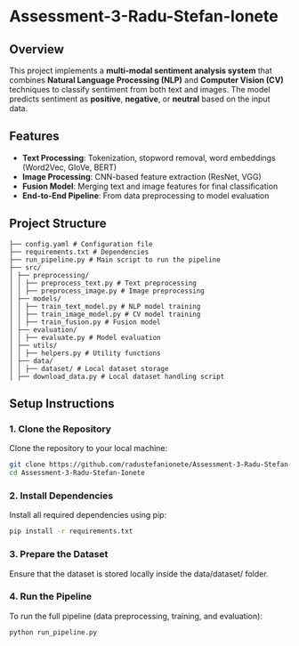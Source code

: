 # Assessment-3-Radu-Stefan-Ionete

## Overview
This project implements a **multi-modal sentiment analysis system** that combines **Natural Language Processing (NLP)** and **Computer Vision (CV)** techniques to classify sentiment from both text and images. The model predicts sentiment as **positive**, **negative**, or **neutral** based on the input data.

## Features
- **Text Processing**: Tokenization, stopword removal, word embeddings (Word2Vec, GloVe, BERT)
- **Image Processing**: CNN-based feature extraction (ResNet, VGG)
- **Fusion Model**: Merging text and image features for final classification
- **End-to-End Pipeline**: From data preprocessing to model evaluation

## Project Structure
```
├── config.yaml # Configuration file
├── requirements.txt # Dependencies
├── run_pipeline.py # Main script to run the pipeline
├── src/
│ ├── preprocessing/
│ │ ├── preprocess_text.py # Text preprocessing
│ │ ├── preprocess_image.py # Image preprocessing
│ ├── models/
│ │ ├── train_text_model.py # NLP model training
│ │ ├── train_image_model.py # CV model training
│ │ ├── train_fusion.py # Fusion model
│ ├── evaluation/
│ │ ├── evaluate.py # Model evaluation
│ ├── utils/
│ │ ├── helpers.py # Utility functions
│ ├── data/
│ │ ├── dataset/ # Local dataset storage
│ ├── download_data.py # Local dataset handling script
```

## Setup Instructions

### 1. Clone the Repository
Clone the repository to your local machine:

```bash
git clone https://github.com/radustefanionete/Assessment-3-Radu-Stefan-Ionete.git
cd Assessment-3-Radu-Stefan-Ionete
```

### 2. Install Dependencies
Install all required dependencies using pip:

```bash
pip install -r requirements.txt
```

### 3. Prepare the Dataset
Ensure that the dataset is stored locally inside the data/dataset/ folder.

### 4. Run the Pipeline
To run the full pipeline (data preprocessing, training, and evaluation):

```bash
python run_pipeline.py
```

